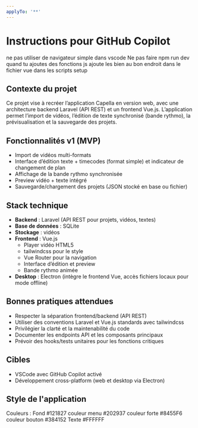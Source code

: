 ```yaml
---
applyTo: '**'
---
```

# Instructions pour GitHub Copilot
ne pas utiliser de navigateur simple dans vscode
Ne pas faire npm run dev
quand tu ajoutes des fonctions js ajoute les bien au bon endroit dans le fichier vue dans les scripts setup
## Contexte du projet

Ce projet vise à recréer l’application Capella en version web, avec une architecture backend Laravel (API REST) et un frontend Vue.js. L’application permet l’import de vidéos, l’édition de texte synchronisé (bande rythmo), la prévisualisation et la sauvegarde des projets.

## Fonctionnalités v1 (MVP)

- Import de vidéos multi-formats
- Interface d’édition texte + timecodes (format simple) et indicateur de changement de plan
- Affichage de la bande rythmo synchronisée
- Preview vidéo + texte intégré
- Sauvegarde/chargement des projets (JSON stocké en base ou fichier)

## Stack technique

- **Backend** : Laravel (API REST pour projets, vidéos, textes)
- **Base de données** : SQLite
- **Stockage** : vidéos
- **Frontend** : Vue.js
    - Player vidéo HTML5
    - tailwindcss pour le style
    - Vue Router pour la navigation
    - Interface d’édition et preview
    - Bande rythmo animée 
- **Desktop** : Electron (intègre le frontend Vue, accès fichiers locaux pour mode offline)

## Bonnes pratiques attendues

- Respecter la séparation frontend/backend (API REST)
- Utiliser des conventions Laravel et Vue.js standards avec tailwindcss
- Privilégier la clarté et la maintenabilité du code
- Documenter les endpoints API et les composants principaux
- Prévoir des hooks/tests unitaires pour les fonctions critiques

## Cibles

- VSCode avec GitHub Copilot activé
- Développement cross-platform (web et desktop via Electron)

## Style de l'application

Couleurs : 
Fond #121827
couleur menu #202937
couleur forte #8455F6
couleur bouton #384152
Texte #FFFFFF
